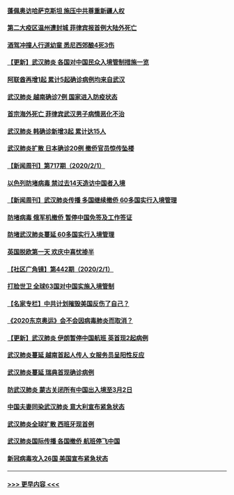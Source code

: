 #### [蓬佩奥访哈萨克斯坦 施压中共尊重新疆人权](../pages/prog202/a102767395.md?t=02030644) 
#### [第二大疫区温州遭封城 菲律宾报首例大陆外死亡](../pages/prog202/a102767388.md?t=02030644) 
#### [酒驾冲撞人行道幼童 悉尼西郊酿4死3伤](../pages/prog202/a102767238.md?t=02030644) 
#### [【更新】武汉肺炎 各国对中国民众入境管制措施一览](../pages/prog202/a102767170.md?t=02030644) 
#### [阿联酋再增1起 累计5起确诊病例均来自武汉](../pages/prog202/a102767207.md?t=02030644) 
#### [武汉肺炎 越南确诊7例 国家进入防疫状态](../pages/prog202/a102767186.md?t=02030644) 
#### [首宗海外死亡 菲律宾武汉男子病情恶化不治](../pages/prog202/a102767150.md?t=02030644) 
#### [武汉肺炎 韩确诊新增3起 累计达15人](../pages/prog202/a102767132.md?t=02030644) 
#### [武汉肺炎扩散 日本确诊20例 撤侨官员惊传坠楼](../pages/prog202/a102767109.md?t=02030644) 
#### [【新闻周刊】第717期（2020/2/1）](../pages/prog202/a102767114.md?t=02030644) 
#### [以色列防堵病毒 禁过去14天造访中国者入境](../pages/prog202/a102767091.md?t=02030644) 
#### [【新闻周刊】武汉肺炎传播 多国继续撤侨 60多国实行入境管理](../pages/prog202/a102767044.md?t=02030644) 
#### [防堵病毒 俄军机撤侨 暂停中国免签及工作签证](../pages/prog202/a102767084.md?t=02030644) 
#### [防堵武汉肺炎蔓延 60多国实行入境管理](../pages/prog202/a102766756.md?t=02030644) 
#### [英国脱欧第一天 欢庆中喜忧掺半](../pages/prog202/a102766971.md?t=02030644) 
#### [【社区广角镜】第442期（2020/2/1）](../pages/prog202/a102766826.md?t=02030644) 
#### [打脸世卫 全球63国对中国实施入境管制](../pages/prog202/a102766497.md?t=02030644) 
#### [【名家专栏】中共计划摧毁美国反伤了自己？](../pages/prog202/a102766174.md?t=02030644) 
#### [《2020东京奥运》会不会因病毒肺炎而取消？](../pages/prog202/a102766393.md?t=02030644) 
#### [【更新】武汉肺炎 伊朗暂停中国航班 英首现2起病例](../pages/prog202/a102758911.md?t=02030644) 
#### [武汉肺炎蔓延  越南首起人传人 女服务员呈阳性反应](../pages/prog202/a102766314.md?t=02030644) 
#### [武汉肺炎蔓延 瑞典首现确诊病例](../pages/prog202/a102766272.md?t=02030644) 
#### [防武汉肺炎 蒙古关闭所有中国出入境至3月2日](../pages/prog202/a102766187.md?t=02030644) 
#### [中国夫妻同染武汉肺炎 意大利宣布紧急状态](../pages/prog202/a102766160.md?t=02030644) 
#### [武汉肺炎全球扩散 西班牙现首例](../pages/prog202/a102766142.md?t=02030644) 
#### [武汉肺炎国际传播 各国撤侨 航班停飞中国](../pages/prog202/a102765851.md?t=02030644) 
#### [新冠病毒攻入26国 美国宣布紧急状态](../pages/prog202/a102766042.md?t=02030644) 

----
#### [ >>> 更早内容 <<< ](../indexes/prog202-earlier.md)
